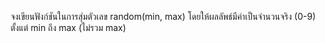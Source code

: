 จงเขียนฟังก์ชันในการสุ่มตัวเลข random(min, max) โดยให้ผลลัพธ์มีค่าเป็นจำนวนจริง (0-9) ตั้งแต่ min ถึง max (ไม่รวม max)
